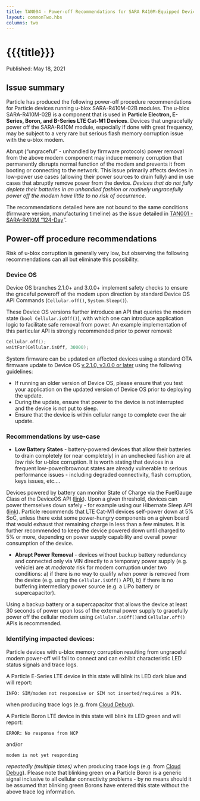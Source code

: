 ```yaml
---
title: TAN004 - Power-off Recommendations for SARA R410M-Equipped Devices
layout: commonTwo.hbs
columns: two
---
```


# {{{title}}}

Published: May 18, 2021

## Issue summary

Particle has produced the following power-off procedure recommendations for Particle devices running u-blox SARA-R410M-02B modules. The u-blox SARA-R410M-02B is a component that is used in **Particle Electron, E-Series, Boron, and B-Series LTE Cat-M1 Devices**. Devices that ungracefully power off the SARA-R410M module, especially if done with great frequency, may be subject to a very rare but serious flash memory corruption issue with the u-blox modem. 

Abrupt (“ungraceful” - unhandled by firmware protocols) power removal from the above modem component may induce memory corruption that permanently disrupts normal function of the modem and prevents it from booting or connecting to the network. This issue primarily affects devices in low-power use cases (allowing their power sources to drain fully) and in use cases that abruptly remove power from the device. _Devices that do not fully deplete their batteries in an unhandled fashion or routinely ungracefully power off the modem have little to no risk of occurrence_. 

The recommendations detailed here are not bound to the same conditions (firmware version, manufacturing timeline) as the issue detailed in [TAN001 - SARA-R410M “124-Day](/reference/technical-advisory-notices/tan001-sara-r410m-124-day/)”.

## Power-off procedure recommendations

Risk of u-blox corruption is generally very low, but observing the following recommendations can all but eliminate this possibility.

### Device OS

Device OS branches 2.1.0+ and 3.0.0+ implement safety checks to ensure the graceful poweroff of the modem upon direction by standard Device OS API Commands (`Cellular.off()`, `System.Sleep()`). 

These Device OS versions further introduce an API that queries the modem state (`bool Cellular.isOff()`), with which one can introduce application logic to facilitate safe removal from power. An example implementation of this particular API is strongly recommended prior to power removal:

```cpp
Cellular.off();  
waitFor(Cellular.isOff, 30000); 
```

System firmware can be updated on affected devices using a standard OTA firmware update to Device OS [v.2.1.0, v3.0.0 or later](https://github.com/particle-iot/device-os/releases) using the following guidelines:

* If running an older version of Device OS, please ensure that you test your application on the updated version of Device OS prior to deploying the update.
* During the update, ensure that power to the device is not interrupted and the device is not put to sleep.
* Ensure that the device is within cellular range to complete over the air update.

### Recommendations by use-case

* **Low Battery States** \- battery-powered devices that allow their batteries to drain completely (or near completely) in an unchecked fashion are at _low_ risk for u-blox corruption. It is worth stating that devices in a frequent low-power/brownout states are already vulnerable to serious performance issues - including degraded connectivity, flash corruption, keys issues, etc....  
    
Devices powered by battery can monitor State of Charge via the FuelGauge Class of the DeviceOS API ([link](/reference/device-os/firmware/boron/#fuelgauge)). Upon a given threshold, devices can power themselves down safely - for example using our Hibernate Sleep API ([link](/reference/device-os/firmware/boron/#sleep-sleep-)). Particle recommends that LTE Cat-M1 devices self-power down at 5% SoC, unless there exist some power-hungry components on a given board that would exhaust that remaining charge in less than a few minutes. It is further recommended to keep the device powered down until charged to 5% or more, depending on power supply capability and overall power consumption of the device.
* **Abrupt Power Removal** \- devices without backup battery redundancy and connected only via VIN directly to a temporary power supply (e.g. vehicle) are at _moderate_ risk for modem corruption under two conditions: a) if there is no way to qualify when power is removed from the device (e.g. using the `Cellular.isOff()` API), b) if there is no buffering intermediary power source (e.g. a LiPo battery or supercapacitor).  
    
Using a backup battery or a supercapacitor that allows the device at least 30 seconds of power upon loss of the external power supply to gracefully power off the cellular modem using `Cellular.isOff()`and `Cellular.off()` APIs is recommended.

### Identifying impacted devices:

Particle devices with u-blox memory corruption resulting from ungraceful modem power-off will fail to connect and can exhibit characteristic LED status signals and trace logs.

A Particle E-Series LTE device in this state will blink its LED dark blue and will report:  

```
INFO: SIM/modem not responsive or SIM not inserted/requires a PIN.
```

when producing trace logs (e.g. from [Cloud Debug](https://github.com/particle-iot/cloud-debug/releases)).

  
A Particle Boron LTE device in this state will blink its LED green and will report:

```
ERROR: No response from NCP
```

and/or

```
modem is not yet responding
```

_repeatedly (multiple times)_ when producing trace logs (e.g. from [Cloud Debug](https://github.com/particle-iot/cloud-debug/releases)). Please note that blinking green on a Particle Boron is a generic signal inclusive to all cellular connectivity problems - by no means should it be assumed that blinking green Borons have entered this state without the above trace log information.
